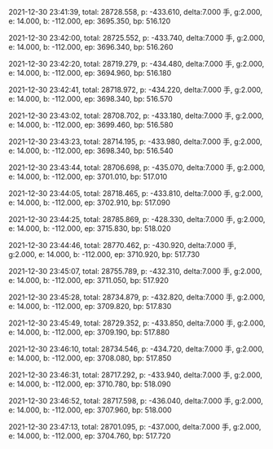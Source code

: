 2021-12-30 23:41:39, total: 28728.558, p: -433.610, delta:7.000 手, g:2.000, e: 14.000, b: -112.000, ep: 3695.350, bp: 516.120

2021-12-30 23:42:00, total: 28725.552, p: -433.740, delta:7.000 手, g:2.000, e: 14.000, b: -112.000, ep: 3696.340, bp: 516.260

2021-12-30 23:42:20, total: 28719.279, p: -434.480, delta:7.000 手, g:2.000, e: 14.000, b: -112.000, ep: 3694.960, bp: 516.180

2021-12-30 23:42:41, total: 28718.972, p: -434.220, delta:7.000 手, g:2.000, e: 14.000, b: -112.000, ep: 3698.340, bp: 516.570

2021-12-30 23:43:02, total: 28708.702, p: -433.180, delta:7.000 手, g:2.000, e: 14.000, b: -112.000, ep: 3699.460, bp: 516.580

2021-12-30 23:43:23, total: 28714.195, p: -433.980, delta:7.000 手, g:2.000, e: 14.000, b: -112.000, ep: 3698.340, bp: 516.540

2021-12-30 23:43:44, total: 28706.698, p: -435.070, delta:7.000 手, g:2.000, e: 14.000, b: -112.000, ep: 3701.010, bp: 517.010

2021-12-30 23:44:05, total: 28718.465, p: -433.810, delta:7.000 手, g:2.000, e: 14.000, b: -112.000, ep: 3702.910, bp: 517.090

2021-12-30 23:44:25, total: 28785.869, p: -428.330, delta:7.000 手, g:2.000, e: 14.000, b: -112.000, ep: 3715.830, bp: 518.020

2021-12-30 23:44:46, total: 28770.462, p: -430.920, delta:7.000 手, g:2.000, e: 14.000, b: -112.000, ep: 3710.920, bp: 517.730

2021-12-30 23:45:07, total: 28755.789, p: -432.310, delta:7.000 手, g:2.000, e: 14.000, b: -112.000, ep: 3711.050, bp: 517.920

2021-12-30 23:45:28, total: 28734.879, p: -432.820, delta:7.000 手, g:2.000, e: 14.000, b: -112.000, ep: 3709.820, bp: 517.830

2021-12-30 23:45:49, total: 28729.352, p: -433.850, delta:7.000 手, g:2.000, e: 14.000, b: -112.000, ep: 3709.190, bp: 517.880

2021-12-30 23:46:10, total: 28734.546, p: -434.720, delta:7.000 手, g:2.000, e: 14.000, b: -112.000, ep: 3708.080, bp: 517.850

2021-12-30 23:46:31, total: 28717.292, p: -433.940, delta:7.000 手, g:2.000, e: 14.000, b: -112.000, ep: 3710.780, bp: 518.090

2021-12-30 23:46:52, total: 28717.598, p: -436.040, delta:7.000 手, g:2.000, e: 14.000, b: -112.000, ep: 3707.960, bp: 518.000

2021-12-30 23:47:13, total: 28701.095, p: -437.000, delta:7.000 手, g:2.000, e: 14.000, b: -112.000, ep: 3704.760, bp: 517.720